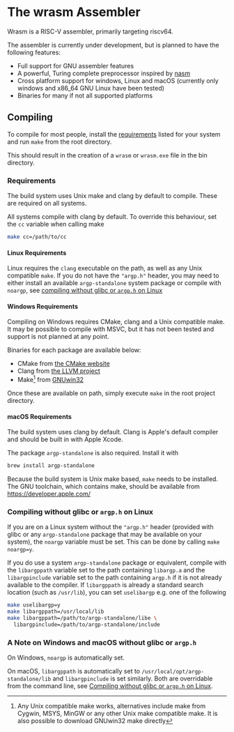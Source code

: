 # The wrasm Assembler

Wrasm is a RISC-V assembler, primarily targeting riscv64.

The assembler is currently under development, but is planned to have the
following features:
- Full support for GNU assembler features
- A powerful, Turing complete preprocessor inspired by [nasm](https://nasm.us/)
- Cross platform support for windows, Linux and macOS (currently only windows
and x86_64 GNU Linux have been tested)
- Binaries for many if not all supported platforms

## Compiling

To compile for most people, install the [requirements](#requirements) listed
for your system and run `make` from the root directory.

This should result in the creation of a `wrasm` or `wrasm.exe` file in the bin
directory.

### Requirements

The build system uses Unix make and clang by default to compile. These are
required on all systems.

All systems compile with clang by default. To override this behaviour, set the
`cc` variable when calling make
```sh
make cc=/path/to/cc
```

#### Linux Requirements

Linux requires the `clang` executable on the path, as well as any Unix
compatible `make`. If you do not have the `"argp.h"` header, you may need to
either install an available `argp-standalone` system package or compile with
`noargp`, see [compiling without glibc or `argp.h` on
Linux](#compiling-without-glibc-or-argph-on-linux)

#### Windows Requirements

Compiling on Windows requires CMake, clang and a Unix compatible make. It may
be possible to compile with MSVC, but it has not been tested and support is not
planned at any point.

Binaries for each package are available below:

- CMake from [the CMake website](https://cmake.org/download/#latest)
- Clang from [the LLVM
project](https://github.com/llvm/llvm-project/releases/latest)
- Make[^1] from [GNUwin32](https://gnuwin32.sourceforge.net/install.html)

Once these are available on path, simply execute `make` in the root project
directory.

[^1]: Any Unix compatible make works, alternatives include make from Cygwin,
MSYS, MinGW or any other Unix make compatible make. It is also possible to
download GNUwin32 make directly

#### macOS Requirements

The build system uses clang by default. Clang is Apple's default compiler and
should be built in with Apple Xcode.

The package `argp-standalone` is also required. Install it with
```sh
brew install argp-standalone
```

Because the build system is Unix make based, `make` needs to be installed. The
GNU toolchain, which contains make, should be available from
<https://developer.apple.com/>

### Compiling without glibc or `argp.h` on Linux

If you are on a Linux system without the `"argp.h"` header (provided with
glibc or any `argp-standalone` package that may be available on your system),
the `noargp` variable must be set. This can be done by calling `make noargp=y`.

If you do use a system `argp-standalone` package or equivalent, compile with
the `libargppath` variable set to the path containing `libargp.a` and the
`libargpinclude` variable set to the path containing `argp.h` if it is not
already available to the compiler. If `libargppath` is already a standard
search location (such as `/usr/lib`), you can set `uselibargp` e.g. one of the
following
```sh
make uselibargp=y
make libargppath=/usr/local/lib
make libargppath=/path/to/argp-standalone/libe \
  libargpinclude=/path/to/argp-standalone/include
```

### A Note on Windows and macOS without glibc or `argp.h`

On Windows, `noargp` is automatically set.

On macOS, `libargppath` is automatically set to
`/usr/local/opt/argp-standalone/lib` and `libargpinclude` is set similarly.
Both are overridable from the command line, see [Compiling without glibc or
`argp.h` on Linux](#compiling-without-glibc-or-argph-on-linux).

